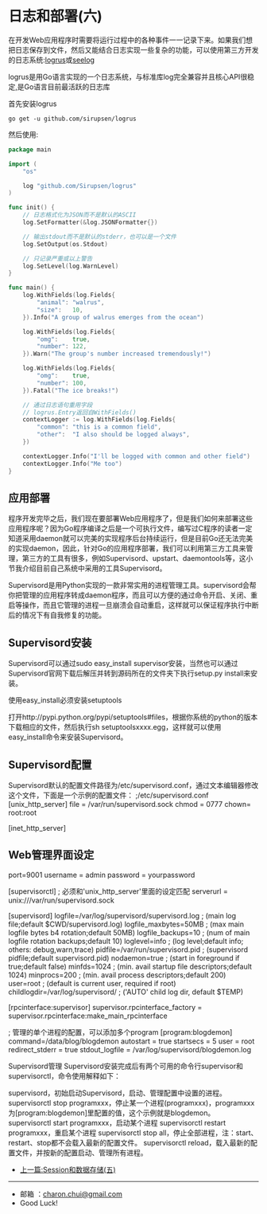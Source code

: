 日志和部署(六)
===

在开发Web应用程序时需要将运行过程中的各种事件一一记录下来。如果我们想把日志保存到文件，然后又能结合日志实现一些复杂的功能，可以使用第三方开发的日志系统:[logrus](https://github.com/sirupsen/logrus)或[seelog](https://github.com/cihub/seelog)

logrus是用Go语言实现的一个日志系统，与标准库log完全兼容并且核心API很稳定,是Go语言目前最活跃的日志库

首先安装logrus
```
go get -u github.com/sirupsen/logrus
```
然后使用:   

```go
package main

import (
	"os"

	log "github.com/Sirupsen/logrus"
)

func init() {
	// 日志格式化为JSON而不是默认的ASCII
	log.SetFormatter(&log.JSONFormatter{})

	// 输出stdout而不是默认的stderr，也可以是一个文件
	log.SetOutput(os.Stdout)

	// 只记录严重或以上警告
	log.SetLevel(log.WarnLevel)
}

func main() {
	log.WithFields(log.Fields{
		"animal": "walrus",
		"size":   10,
	}).Info("A group of walrus emerges from the ocean")

	log.WithFields(log.Fields{
		"omg":    true,
		"number": 122,
	}).Warn("The group's number increased tremendously!")

	log.WithFields(log.Fields{
		"omg":    true,
		"number": 100,
	}).Fatal("The ice breaks!")

	// 通过日志语句重用字段
	// logrus.Entry返回自WithFields()
	contextLogger := log.WithFields(log.Fields{
		"common": "this is a common field",
		"other":  "I also should be logged always",
	})

	contextLogger.Info("I'll be logged with common and other field")
	contextLogger.Info("Me too")
}
```

应用部署
---


程序开发完毕之后，我们现在要部署Web应用程序了，但是我们如何来部署这些应用程序呢？因为Go程序编译之后是一个可执行文件，编写过C程序的读者一定知道采用daemon就可以完美的实现程序后台持续运行，但是目前Go还无法完美的实现daemon，因此，针对Go的应用程序部署，我们可以利用第三方工具来管理，第三方的工具有很多，例如Supervisord、upstart、daemontools等，这小节我介绍目前自己系统中采用的工具Supervisord。

Supervisord是用Python实现的一款非常实用的进程管理工具。supervisord会帮你把管理的应用程序转成daemon程序，而且可以方便的通过命令开启、关闭、重启等操作，而且它管理的进程一旦崩溃会自动重启，这样就可以保证程序执行中断后的情况下有自我修复的功能。


Supervisord安装
---

Supervisord可以通过sudo easy_install supervisor安装，当然也可以通过Supervisord官网下载后解压并转到源码所在的文件夹下执行setup.py install来安装。

使用easy_install必须安装setuptools

打开http://pypi.python.org/pypi/setuptools#files，根据你系统的python的版本下载相应的文件，然后执行sh setuptoolsxxxx.egg，这样就可以使用easy_install命令来安装Supervisord。

Supervisord配置
---

Supervisord默认的配置文件路径为/etc/supervisord.conf，通过文本编辑器修改这个文件，下面是一个示例的配置文件：
;/etc/supervisord.conf
[unix_http_server]
file = /var/run/supervisord.sock
chmod = 0777
chown= root:root

[inet_http_server]

Web管理界面设定
---

port=9001
username = admin
password = yourpassword

[supervisorctl]
; 必须和'unix_http_server'里面的设定匹配
serverurl = unix:///var/run/supervisord.sock

[supervisord]
logfile=/var/log/supervisord/supervisord.log ; (main log file;default $CWD/supervisord.log)
logfile_maxbytes=50MB       ; (max main logfile bytes b4 rotation;default 50MB)
logfile_backups=10          ; (num of main logfile rotation backups;default 10)
loglevel=info               ; (log level;default info; others: debug,warn,trace)
pidfile=/var/run/supervisord.pid ; (supervisord pidfile;default supervisord.pid)
nodaemon=true              ; (start in foreground if true;default false)
minfds=1024                 ; (min. avail startup file descriptors;default 1024)
minprocs=200                ; (min. avail process descriptors;default 200)
user=root                 ; (default is current user, required if root)
childlogdir=/var/log/supervisord/            ; ('AUTO' child log dir, default $TEMP)

[rpcinterface:supervisor]
supervisor.rpcinterface_factory = supervisor.rpcinterface:make_main_rpcinterface

; 管理的单个进程的配置，可以添加多个program
[program:blogdemon]
command=/data/blog/blogdemon
autostart = true
startsecs = 5
user = root
redirect_stderr = true
stdout_logfile = /var/log/supervisord/blogdemon.log

Supervisord管理
Supervisord安装完成后有两个可用的命令行supervisor和supervisorctl，命令使用解释如下：

supervisord，初始启动Supervisord，启动、管理配置中设置的进程。
supervisorctl stop programxxx，停止某一个进程(programxxx)，programxxx为[program:blogdemon]里配置的值，这个示例就是blogdemon。
supervisorctl start programxxx，启动某个进程
supervisorctl restart programxxx，重启某个进程
supervisorctl stop all，停止全部进程，注：start、restart、stop都不会载入最新的配置文件。
supervisorctl reload，载入最新的配置文件，并按新的配置启动、管理所有进程。



- [上一篇:Session和数据存储(五)](https://github.com/CharonChui/GolangStudyNote/blob/master/Golang%E8%BF%9B%E8%A1%8CWeb%E5%BC%80%E5%8F%91/5.Session%E5%92%8C%E6%95%B0%E6%8D%AE%E5%AD%98%E5%82%A8(%E4%BA%94).md)

---

- 邮箱 ：charon.chui@gmail.com  
- Good Luck! 
